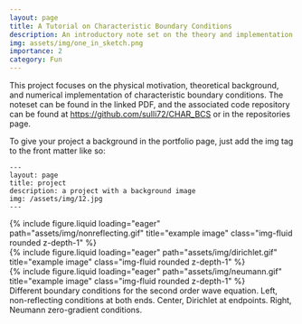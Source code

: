 ```yaml
---
layout: page
title: A Tutorial on Characteristic Boundary Conditions
description: An introductory note set on the theory and implementation of characteristic boundary conditions for hyperbolic conservation laws
img: assets/img/one_in_sketch.png
importance: 2
category: Fun
---
```


This project focuses on the physical motivation, theoretical background, and numerical implementation of characteristic boundary conditions. The noteset can be found in the linked PDF, and the associated code repository can be found at https://github.com/sulli72/CHAR_BCS or in the repositories page.

To give your project a background in the portfolio page, just add the img tag to the front matter like so:

    ---
    layout: page
    title: project
    description: a project with a background image
    img: /assets/img/12.jpg
    ---

<div class="row">
    <div class="col-sm mt-3 mt-md-0">
        {% include figure.liquid loading="eager" path="assets/img/nonreflecting.gif" title="example image" class="img-fluid rounded z-depth-1" %}
    </div>
    <div class="col-sm mt-3 mt-md-0">
        {% include figure.liquid loading="eager" path="assets/img/dirichlet.gif" title="example image" class="img-fluid rounded z-depth-1" %}
    </div>
    <div class="col-sm mt-3 mt-md-0">
        {% include figure.liquid loading="eager" path="assets/img/neumann.gif" title="example image" class="img-fluid rounded z-depth-1" %}
    </div>
</div>
<div class="caption">
    Different boundary conditions for the second order wave equation. Left, non-reflecting conditions at both ends. Center, Dirichlet at endpoints. Right, Neumann zero-gradient conditions.
</div>

